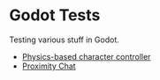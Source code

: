 # Godot Tests

Testing various stuff in Godot.

- [Physics-based character controller](./physics_player)
- [Proximity Chat](./proximity-chat/)